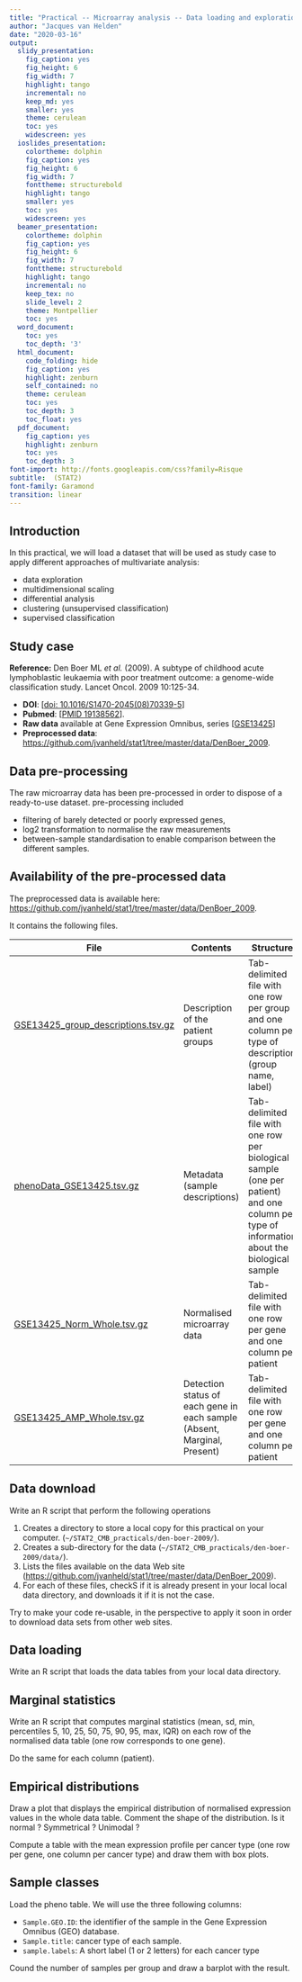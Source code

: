 ```yaml
---
title: "Practical -- Microarray analysis -- Data loading and exploration"
author: "Jacques van Helden"
date: "2020-03-16"
output:
  slidy_presentation:
    fig_caption: yes
    fig_height: 6
    fig_width: 7
    highlight: tango
    incremental: no
    keep_md: yes
    smaller: yes
    theme: cerulean
    toc: yes
    widescreen: yes
  ioslides_presentation:
    colortheme: dolphin
    fig_caption: yes
    fig_height: 6
    fig_width: 7
    fonttheme: structurebold
    highlight: tango
    smaller: yes
    toc: yes
    widescreen: yes
  beamer_presentation:
    colortheme: dolphin
    fig_caption: yes
    fig_height: 6
    fig_width: 7
    fonttheme: structurebold
    highlight: tango
    incremental: no
    keep_tex: no
    slide_level: 2
    theme: Montpellier
    toc: yes
  word_document:
    toc: yes
    toc_depth: '3'
  html_document:
    code_folding: hide
    fig_caption: yes
    highlight: zenburn
    self_contained: no
    theme: cerulean
    toc: yes
    toc_depth: 3
    toc_float: yes
  pdf_document:
    fig_caption: yes
    highlight: zenburn
    toc: yes
    toc_depth: 3
font-import: http://fonts.googleapis.com/css?family=Risque
subtitle:  (STAT2)
font-family: Garamond
transition: linear
---
```





## Introduction

In this practical, we will load a dataset that will be used as study case to apply different approaches of multivariate analysis:

- data exploration
- multidimensional scaling
- differential analysis
- clustering (unsupervised classification)
- supervised classification

## Study case

**Reference:** Den Boer ML *et al.* (2009). A subtype of childhood acute lymphoblastic leukaemia with poor treatment outcome: a genome-wide classification study. Lancet Oncol. 2009 10:125-34. 

- **DOI**: [[doi: 10.1016/S1470-2045(08)70339-5](http://doi.org/10.1016/S1470-2045(08)70339-5)]
- **Pubmed**: [[PMID 19138562](https://www.ncbi.nlm.nih.gov/pubmed/19138562)]. 
- **Raw data** available at Gene Expression Omnibus, series [[GSE13425](https://www.ncbi.nlm.nih.gov/geo/query/acc.cgi?acc=GSE13425)]
- **Preprocessed data**: <https://github.com/jvanheld/stat1/tree/master/data/DenBoer_2009>.

## Data pre-processing

The raw microarray data has been pre-processed in order to dispose of a ready-to-use dataset. pre-processing included 

- filtering of barely detected or poorly expressed genes, 
- log2 transformation to normalise the raw measurements
- between-sample standardisation to enable comparison between the different samples.

## Availability of the pre-processed data


The preprocessed data is available here:  <https://github.com/jvanheld/stat1/tree/master/data/DenBoer_2009>.

It contains the following files.

| File | Contents | Structure |
|--|--|--|
| [GSE13425_group_descriptions.tsv.gz](../../data/DenBoer_2009/GSE13425_group_descriptions.tsv.gz) | Description of the patient groups | Tab-delimited file with one row per group and one column per type of description (group name, label) |
| [phenoData_GSE13425.tsv.gz](../../data/DenBoer_2009/phenoData_GSE13425.tsv.gz) | Metadata (sample descriptions) | Tab-delimited file with one row per biological sample (one per patient) and one column per type of information about the biological sample |
| [GSE13425_Norm_Whole.tsv.gz](../../data/DenBoer_2009/GSE13425_Norm_Whole.tsv.gz) | Normalised microarray data | Tab-delimited file with one row per gene and one column per patient |
| [GSE13425_AMP_Whole.tsv.gz](../../data/DenBoer_2009/GSE13425_AMP_Whole.tsv.gz) | Detection status of each gene in each sample (Absent, Marginal, Present) | Tab-delimited file with one row per gene and one column per patient|

## Data download

Write an R script that perform the following operations

1. Creates a directory to store a local copy for this practical on your computer. (`~/STAT2_CMB_practicals/den-boer-2009/`).
2. Creates a sub-directory for the data  (`~/STAT2_CMB_practicals/den-boer-2009/data/`).
3. Lists the files available on the data Web site (<https://github.com/jvanheld/stat1/tree/master/data/DenBoer_2009>).
4. For each of these files, checkS if it is already present in your local local data directory, and  downloads it if it is not the case. 

Try to make your code re-usable, in the perspective to apply it soon in order to download data sets from other web sites. 

## Data loading

Write an R script that loads the data tables from your local data directory. 

## Marginal statistics

Write an R script that computes marginal statistics (mean, sd, min, percentiles 5, 10, 25, 50, 75, 90, 95, max, IQR) on each row of the normalised data table (one row corresponds to one gene). 

Do the same for each column (patient). 

## Empirical distributions

Draw a plot that displays the empirical distribution of normalised expression values in the whole data table. Comment the shape of the distribution. Is it normal ? Symmetrical ? Unimodal ?

Compute a table with the mean expression profile per cancer type (one row per gene, one column per cancer type) and draw them with box plots. 

## Sample classes

Load the pheno table. We will use the three following columns: 

- `Sample.GEO.ID`: the identifier of the sample in the Gene Expression Omnibus (GEO) database.
- `Sample.title`:  cancer type of each sample. 
- `sample.labels`: A short label (1 or 2 letters) for each cancer type

Cound the number of samples per group and draw a barplot with the result.



